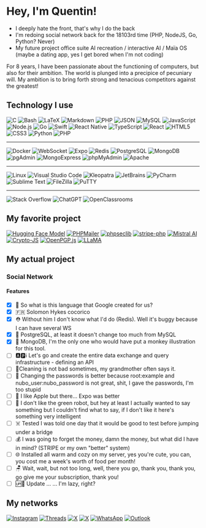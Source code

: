 # Hey, I'm Quentin!

- I deeply hate the front, that's why I do the back
- I'm redoing social network back for the 18103rd time (PHP, NodeJS, Go, Python? Never)
- My future project office suite AI recreation / interactive AI / Maïa OS (maybe a dating app, yes I get bored when I'm not coding)

For 8 years, I have been passionate about the functioning of computers, but also for their ambition. 
The world is plunged into a precipice of pecuniary will. My ambition is to bring forth strong and tenacious competitors against the greatest!

## Technology I use

![C](https://img.shields.io/badge/C-00599C?style=for-the-badge&logo=c&logoColor=white)
![Bash](https://img.shields.io/badge/Bash-121011?style=for-the-badge&logo=gnubash&logoColor=white)
![LaTeX](https://img.shields.io/badge/LaTeX-008080?style=for-the-badge&logo=latex&logoColor=white)
![Markdown](https://img.shields.io/badge/Markdown-000000?style=for-the-badge&logo=markdown&logoColor=white)
![PHP](https://img.shields.io/badge/PHP-777BB4?style=for-the-badge&logo=php&logoColor=white)
![JSON](https://img.shields.io/badge/JSON-000000?style=for-the-badge&logo=json&logoColor=white)
![MySQL](https://img.shields.io/badge/MySQL-4479A1?style=for-the-badge&logo=mysql&logoColor=white)
![JavaScript](https://img.shields.io/badge/JavaScript-F7DF1E?style=for-the-badge&logo=javascript&logoColor=black)
![Node.js](https://img.shields.io/badge/Node.js-339933?style=for-the-badge&logo=nodedotjs&logoColor=white)
![Go](https://img.shields.io/badge/Go-00ADD8?style=for-the-badge&logo=go&logoColor=white)
![Swift](https://img.shields.io/badge/Swift-FA7343?style=for-the-badge&logo=swift&logoColor=white)
![React Native](https://img.shields.io/badge/React_Native-20232A?style=for-the-badge&logo=react&logoColor=61DAFB)
![TypeScript](https://img.shields.io/badge/TypeScript-3178C6?style=for-the-badge&logo=typescript&logoColor=white)
![React](https://img.shields.io/badge/React-20232A?style=for-the-badge&logo=react&logoColor=61DAFB)
![HTML5](https://img.shields.io/badge/HTML5-E34F26?style=for-the-badge&logo=html5&logoColor=white)
![CSS3](https://img.shields.io/badge/CSS3-1572B6?style=for-the-badge&logo=css3&logoColor=white)
![Python](https://img.shields.io/badge/Python-3776AB?style=for-the-badge&logo=python&logoColor=white)
![PHP](https://img.shields.io/badge/PHP-777BB4?style=for-the-badge&logo=php&logoColor=white)

---

![Docker](https://img.shields.io/badge/Docker-2496ED?style=for-the-badge&logo=docker&logoColor=white)
![WebSocket](https://img.shields.io/badge/WebSocket-010101?style=for-the-badge&logo=websocket&logoColor=white)
![Expo](https://img.shields.io/badge/Expo-000020?style=for-the-badge&logo=expo&logoColor=white)
![Redis](https://img.shields.io/badge/Redis-DC382D?style=for-the-badge&logo=redis&logoColor=white)
![PostgreSQL](https://img.shields.io/badge/PostgreSQL-4169E1?style=for-the-badge&logo=postgresql&logoColor=white)
![MongoDB](https://img.shields.io/badge/MongoDB-47A248?style=for-the-badge&logo=mongodb&logoColor=white)
![pgAdmin](https://img.shields.io/badge/pgAdmin-316192?style=for-the-badge&logo=postgresql&logoColor=white)
![MongoExpress](https://img.shields.io/badge/MongoExpress-47A248?style=for-the-badge&logo=mongodb&logoColor=white)
![phpMyAdmin](https://img.shields.io/badge/phpMyAdmin-6C78AF?style=for-the-badge&logo=phpMyAdmin&logoColor=white)
![Apache](https://img.shields.io/badge/Apache-D22128?style=for-the-badge&logo=apache&logoColor=white)

---

![Linux](https://img.shields.io/badge/Linux-FCC624?style=for-the-badge&logo=linux&logoColor=black)
![Visual Studio Code](https://img.shields.io/badge/Visual%20Studio%20Code-007ACC?style=for-the-badge&logo=visual-studio-code&logoColor=white)
![Kleopatra](https://img.shields.io/badge/Kleopatra-0A69AD?style=for-the-badge)
![JetBrains](https://img.shields.io/badge/JetBrains-000000?style=for-the-badge&logo=JetBrains&logoColor=white)
![PyCharm](https://img.shields.io/badge/PyCharm-20D088?style=for-the-badge&logo=PyCharm&logoColor=white)
![Sublime Text](https://img.shields.io/badge/Sublime%20Text-FF9800?style=for-the-badge&logo=Sublime-Text&logoColor=white)
![FileZilla](https://img.shields.io/badge/FileZilla-BF0000?style=for-the-badge&logo=FileZilla&logoColor=white)
![PuTTY](https://img.shields.io/badge/PuTTY-6495ED?style=for-the-badge&logo=PuTTY&logoColor=white)

---

![Stack Overflow](https://img.shields.io/badge/Stack%20Overflow-F58025?style=for-the-badge&logo=stack-overflow&logoColor=white)
![ChatGPT](https://img.shields.io/badge/ChatGPT-70A597?style=for-the-badge&logo=OpenAI&logoColor=white)
![OpenClassrooms](https://img.shields.io/badge/OpenClassrooms-7451eb?style=for-the-badge)


## My favorite project

[![Hugging Face Model](https://img.shields.io/badge/Hugging%20Face-Mixtral-blue?style=for-the-badge)](https://huggingface.co/mistralai/Mixtral-8x7B-v0.1)
[![PHPMailer](https://img.shields.io/badge/PHPMailer-f8cc6d?style=for-the-badge&logo=github&logoColor=black)](https://github.com/PHPMailer/PHPMailer)
[![phpseclib](https://img.shields.io/badge/phpseclib-ff0000?style=for-the-badge&logo=github&logoColor=white)](https://github.com/phpseclib/phpseclib)
[![stripe-php](https://img.shields.io/badge/stripe--php-5f55ff?style=for-the-badge&logo=stripe&logoColor=white)](https://github.com/stripe/stripe-php)
[![Mistral AI](https://img.shields.io/badge/Mistral%20AI-ffa200?style=for-the-badge&logo=github&logoColor=white)](https://github.com/mistralai)
[![Crypto-JS](https://img.shields.io/badge/Crypto--JS-000000?style=for-the-badge&logo=github&logoColor=white)](https://github.com/brix/crypto-js)
[![OpenPGP.js](https://img.shields.io/badge/OpenPGP.js-008CDD?style=for-the-badge&logo=github&logoColor=white)](https://github.com/openpgpjs/openpgpjs)
[![LLaMA](https://img.shields.io/badge/LLaMA-0682f9?style=for-the-badge&logo=meta&logoColor=white)](https://github.com/facebookresearch/llama)

## My actual project

  ### Social Network

  #### Features 
- [x] 🏁 So what is this language that Google created for us?
- [x] 🇫🇷 Solomon Hykes cocorico
- [x] ⛑️ Without him I don't know what I'd do (Redis). Well it's buggy because I can have several WS
- [x] 🐘 PostgreSQL, at least it doesn't change too much from MySQL
- [x] 🐒 MongoDB, I'm the only one who would have put a monkey illustration for this tool.
- [ ] 🅰️🅿️ℹ️ Let's go and create the entire data exchange and query infrastructure - defining an API
- [ ] 🧹Cleaning is not bad sometimes, my grandmother often says it.
- [ ] 🔑 Changing the passwords is better because root:example and nubo_user:nubo_password is not great, shit, I gave the passwords, I'm too stupid
- [ ] 🍎 I like Apple but there... Expo was better
- [ ] 🤖 I don't like the green robot, but hey at least I actually wanted to say something but I couldn't find what to say, if I don't like it here's something very intelligent
- [ ] ☠️ Tested I was told one day that it would be good to test before jumping under a bridge
- [ ] 💰 I was going to forget the money, damn the money, but what did I have in mind? (STRIPE or my own "better" system)
- [ ] 🌐 Installed all warm and cozy on my server, yes you're cute, you can, you cost me a week's worth of food per month!
- [ ] 🪑 Wait, wait, but not too long, well, there you go, thank you, thank you, go give me your subscription, thank you!
- [ ] 🆙📅 Update ... ... I'm lazy, right?

## My networks

[![Instagram](https://img.shields.io/badge/Instagram-E4405F?style=for-the-badge&logo=instagram&logoColor=white)](https://www.instagram.com/quentin_regnier_fr/)
[![Threads](https://img.shields.io/badge/Threads-000000?style=for-the-badge&logo=Threads&logoColor=white)](https://www.threads.net/@quentin_regnier_fr)
[![X](https://img.shields.io/badge/Twitter-000000?style=for-the-badge&logo=x&logoColor=white)](https://twitter.com/QuentinRegnier0)
[![X](https://img.shields.io/badge/Stackoverflow-cd5900?style=for-the-badge&logo=Stackoverflow&logoColor=white)](https://stackoverflow.com/users/17783029/quentin-r%c3%a9gnier)
[![WhatsApp](https://img.shields.io/badge/WhatsApp-25D366?style=for-the-badge&logo=whatsapp&logoColor=white)](https://wa.me/0767473745)
[![Outlook](https://img.shields.io/badge/Outlook-0078D4?style=for-the-badge&logo=microsoft-outlook&logoColor=white)](mailto:quentin.regnier17@gmail.com)


